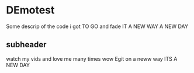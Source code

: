 # DEmotest  

Some  descrip of the code  i got TO GO and fade IT A NEW WAY A NEW DAY 

## subheader 

watch my vids and love me  many times wow Egit on a neww way ITS A NEW DAY 

